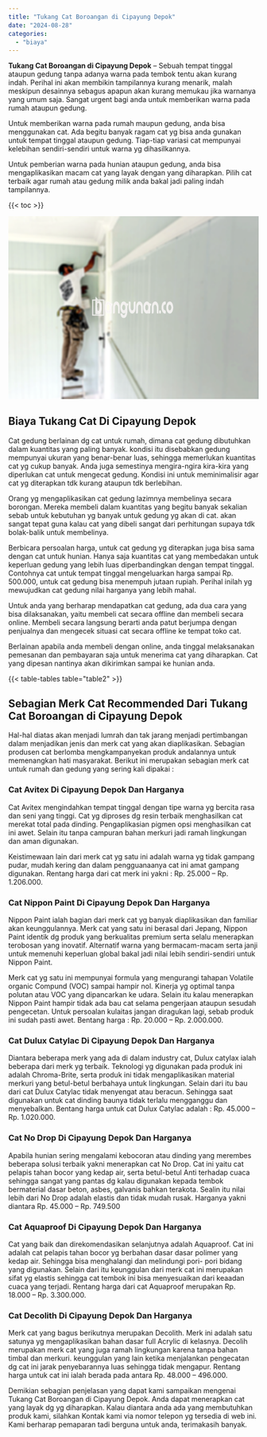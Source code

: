 ```yaml
---
title: "Tukang Cat Boroangan di Cipayung Depok"
date: "2024-08-28"
categories: 
  - "biaya"
---
```


**Tukang Cat Boroangan di Cipayung Depok** – Sebuah tempat tinggal ataupun gedung tanpa adanya warna pada tembok tentu akan kurang indah. Perihal ini akan membikin tampilannya kurang menarik, malah meskipun desainnya sebagus apapun akan kurang memukau jika warnanya yang umum saja. Sangat urgent bagi anda untuk memberikan warna pada rumah ataupun gedung.

Untuk memberikan warna pada rumah maupun gedung, anda bisa menggunakan cat. Ada begitu banyak ragam cat yg bisa anda gunakan untuk tempat tinggal ataupun gedung. Tiap-tiap variasi cat mempunyai kelebihan sendiri-sendiri untuk warna yg dihasilkannya.

Untuk pemberian warna pada hunian ataupun gedung, anda bisa mengaplikasikan macam cat yang layak dengan yang diharapkan. Pilih cat terbaik agar rumah atau gedung milik anda bakal jadi paling indah tampilannya.

{{< toc >}}

![Tukang Cat Boroangan di Cipayung Depok](/images/jasa-cat-murah12.png)

## Biaya Tukang Cat Di Cipayung Depok

Cat gedung berlainan dg cat untuk rumah, dimana cat gedung dibutuhkan dalam kuantitas yang paling banyak. kondisi itu disebabkan gedung mempunyai ukuran yang benar-benar luas, sehingga memerlukan kuantitas cat yg cukup banyak. Anda juga semestinya mengira-ngira kira-kira yang diperlukan cat untuk mengecat gedung. Kondisi ini untuk meminimalisir agar cat yg diterapkan tdk kurang ataupun tdk berlebihan.

Orang yg mengaplikasikan cat gedung lazimnya membelinya secara borongan. Mereka membeli dalam kuantitas yang begitu banyak sekalian sebab untuk kebutuhan yg banyak untuk gedung yg akan di cat. akan sangat tepat guna kalau cat yang dibeli sangat dari perhitungan supaya tdk bolak-balik untuk membelinya.

Berbicara persoalan harga, untuk cat gedung yg diterapkan juga bisa sama dengan cat untuk hunian. Hanya saja kuantitas cat yang membedakan untuk keperluan gedung yang lebih luas diperbandingkan dengan tempat tinggal. Contohnya cat untuk tempat tinggal mengeluarkan harga sampai Rp. 500.000, untuk cat gedung bisa menempuh jutaan rupiah. Perihal inilah yg mewujudkan cat gedung nilai harganya yang lebih mahal.

Untuk anda yang berharap mendapatkan cat gedung, ada dua cara yang bisa dilaksanakan, yaitu membeli cat secara offline dan membeli secara online. Membeli secara langsung berarti anda patut berjumpa dengan penjualnya dan mengecek situasi cat secara offline ke tempat toko cat.

Berlainan apabila anda membeli dengan online, anda tinggal melaksanakan pemesanan dan pembayaran saja untuk menerima cat yang diharapkan. Cat yang dipesan nantinya akan dikirimkan sampai ke hunian anda.

{{< table-tables table="table2" >}}

## Sebagian Merk Cat Recommended Dari Tukang Cat Boroangan di Cipayung Depok

Hal-hal diatas akan menjadi lumrah dan tak jarang menjadi pertimbangan dalam menjadikan jenis dan merk cat yang akan diaplikasikan. Sebagian produsen cat berlomba mengkampanyekan produk andalannya untuk memenangkan hati masyarakat. Berikut ini merupakan sebagian merk cat untuk rumah dan gedung yang sering kali dipakai :

### Cat Avitex Di Cipayung Depok Dan Harganya

Cat Avitex mengindahkan tempat tinggal dengan tipe warna yg bercita rasa dan seni yang tinggi. Cat yg diproses dg resin terbaik menghasilkan cat merekat total pada dinding. Pengaplikasian pigmen opsi menghasilkan cat ini awet. Selain itu tanpa campuran bahan merkuri jadi ramah lingkungan dan aman digunakan.

Keistimewaan lain dari merk cat yg satu ini adalah warna yg tidak gampang pudar, mudah kering dan dalam pengguanaanya cat ini amat gampang digunakan. Rentang harga dari cat merk ini yakni : Rp. 25.000 – Rp. 1.206.000.

### Cat Nippon Paint Di Cipayung Depok Dan Harganya

Nippon Paint ialah bagian dari merk cat yg banyak diaplikasikan dan familiar akan keunggulannya. Merk cat yang satu ini berasal dari Jepang, Nippon Paint identik dg produk yang berkualitas premium serta selalu menerapkan terobosan yang inovatif. Alternatif warna yang bermacam-macam serta janji untuk memenuhi keperluan global bakal jadi nilai lebih sendiri-sendiri untuk Nippon Paint.

Merk cat yg satu ini mempunyai formula yang mengurangi tahapan Volatile organic Compund (VOC) sampai hampir nol. Kinerja yg optimal tanpa polutan atau VOC yang dipancarkan ke udara. Selain itu kalau menerapkan Nippon Paint hampir tidak ada bau cat selama pengerjaan ataupun sesudah pengecetan. Untuk persoalan kulaitas jangan diragukan lagi, sebab produk ini sudah pasti awet. Bentang harga : Rp. 20.000 – Rp. 2.000.000.

### Cat Dulux Catylac Di Cipayung Depok Dan Harganya

Diantara beberapa merk yang ada di dalam industry cat, Dulux catylax ialah beberapa dari merk yg terbaik. Teknologi yg digunakan pada produk ini adalah Chroma-Brite, serta produk ini tidak mengaplikasikan material merkuri yang betul-betul berbahaya untuk lingkungan. Selain dari itu bau dari cat Dulux Catylac tidak menyengat atau beracun. Sehingga saat digunakan untuk cat dinding baunya tidak terlalu mengganggu dan menyebalkan. Bentang harga untuk cat Dulux Catylac adalah : Rp. 45.000 – Rp. 1.020.000.

### Cat No Drop Di Cipayung Depok Dan Harganya

Apabila hunian sering mengalami kebocoran atau dinding yang merembes beberapa solusi terbaik yakni menerapkan cat No Drop. Cat ini yaitu cat pelapis tahan bocor yang kedap air, serta betul-betul Anti terhadap cuaca sehingga sangat yang pantas dg kalau digunakan kepada tembok bermaterial dasar beton, asbes, galvanis bahkan terakota. Sealin itu nilai lebih dari No Drop adalah elastis dan tidak mudah rusak. Harganya yakni diantara Rp. 45.000 – Rp. 749.500

### Cat Aquaproof Di Cipayung Depok Dan Harganya

Cat yang baik dan direkomendasikan selanjutnya adalah Aquaproof. Cat ini adalah cat pelapis tahan bocor yg berbahan dasar dasar polimer yang kedap air. Sehingga bisa menghalangi dan melindungi pori- pori bidang yang digunakan. Selain dari itu keunggulan dari merk cat ini merupakan sifat yg elastis sehingga cat tembok ini bisa menyesuaikan dari keaadan cuaca yang terjadi. Rentang harga dari cat Aquaproof merupakan Rp. 18.000 – Rp. 3.300.000.

### Cat Decolith Di Cipayung Depok Dan Harganya

Merk cat yang bagus berikutnya merupakan Decolith. Merk ini adalah satu satunya yg mengaplikasikan bahan dasar full Acrylic di kelasnya. Decolih merupakan merk cat yang juga ramah lingkungan karena tanpa bahan timbal dan merkuri. keunggulan yang lain ketika menjalankan pengecatan dg cat ini jarak penyebarannya luas sehingga tidak mengapur. Rentang harga untuk cat ini ialah berada pada antara Rp. 48.000 – 496.000.

Demikian sebagian penjelasan yang dapat kami sampaikan mengenai Tukang Cat Boroangan di Cipayung Depok. Anda dapat menerapkan cat yang layak dg yg diharapkan. Kalau diantara anda ada yang membutuhkan produk kami, silahkan Kontak kami via nomor telepon yg tersedia di web ini. Kami berharap pemaparan tadi berguna untuk anda, terimakasih banyak.
